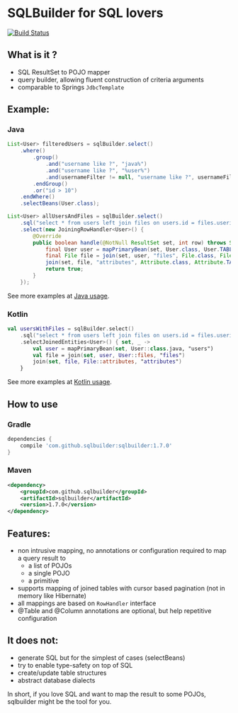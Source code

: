 # SQLBuilder for SQL lovers

[![Build Status](https://travis-ci.org/laurentvdl/sqlbuilder.svg)](https://travis-ci.org/laurentvdl/sqlbuilder)

## What is it ?

- SQL ResultSet to POJO mapper
- query builder, allowing fluent construction of criteria arguments
- comparable to Springs `JdbcTemplate`

## Example:

### Java

```java
List<User> filteredUsers = sqlBuilder.select()
    .where()
        .group()
            .and("username like ?", "java%")
            .and("username like ?", "%user%")
            .and(usernameFilter != null, "username like ?", usernameFilter)
        .endGroup()
        .or("id > 10")
    .endWhere()
    .selectBeans(User.class);

List<User> allUsersAndFiles = sqlBuilder.select()
    .sql("select * from users left join files on users.id = files.userid left join attributes on files.id = attributes.fileid")
    .select(new JoiningRowHandler<User>() {
        @Override
        public boolean handle(@NotNull ResultSet set, int row) throws SQLException {
            final User user = mapPrimaryBean(set, User.class, User.TABLE);
            final File file = join(set, user, "files", File.class, File.TABLE);
            join(set, file, "attributes", Attribute.class, Attribute.TABLE);
            return true;
        }
    });
```

See more examples at <a href="https://github.com/laurentvdl/sqlbuilder/blob/master/src/test/java/sqlbuilder/JavaUsage.java">Java usage</a>.

### Kotlin

```kotlin
val usersWithFiles = sqlBuilder.select()
    .sql("select * from users left join files on users.id = files.userid left join attributes on files.id = attributes.fileid")
    .selectJoinedEntities<User>() { set, _ ->
        val user = mapPrimaryBean(set, User::class.java, "users")
        val file = join(set, user, User::files, "files")
        join(set, file, File::attributes, "attributes")
    }
```

See more examples at <a href="https://github.com/laurentvdl/sqlbuilder/blob/master/src/test/kotlin/sqlbuilder/KotlinUsage.kt">Kotlin usage</a>.

## How to use

### Gradle

```groovy
dependencies {
    compile 'com.github.sqlbuilder:sqlbuilder:1.7.0'
}
```

### Maven

```xml
<dependency>
    <groupId>com.github.sqlbuilder</groupId>
    <artifactId>sqlbuilder</artifactId>
    <version>1.7.0</version>
</dependency>
```

## Features:

- non intrusive mapping, no annotations or configuration required to map a query result to
  - a list of POJOs
  - a single POJO
  - a primitive
- supports mapping of joined tables with cursor based pagination (not in memory like Hibernate)
- all mappings are based on `RowHandler` interface
- @Table and @Column annotations are optional, but help repetitive configuration

## It does not:

- generate SQL but for the simplest of cases (selectBeans)
- try to enable type-safety on top of SQL
- create/update table structures
- abstract database dialects

In short, if you love SQL and want to map the result to some POJOs, sqlbuilder might be the tool for you.